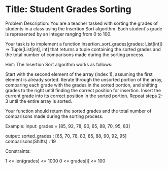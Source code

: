 # Title: Student Grades Sorting

Problem Description:
You are a teacher tasked with sorting the grades of students in a class using the Insertion Sort algorithm.
Each student's grade is represented by an integer ranging from 0 to 100.

Your task is to implement a function insertion_sort_grades(grades: List[int]) -> Tuple[List[int], int] that returns a tuple containing the sorted grades and the total
number of comparisons made during the sorting process.

Hint:
The Insertion Sort algorithm works as follows:

Start with the second element of the array (index 1), assuming the first element is already sorted.
Iterate through the unsorted portion of the array, comparing each grade with the grades in the sorted portion, and shifting grades to the right until finding the
correct position for insertion. Insert the current grade into its correct position in the sorted portion.
Repeat steps 2-3 until the entire array is sorted.

Your function should return the sorted grades and the total number of comparisons made during the sorting process.

Example:
input:
grades = [85, 92, 78, 90, 65, 88, 70, 95, 83]

output:
sorted_grades   : [65, 70, 78, 83, 85, 88, 90, 92, 95]
comparisons(Shifts)     : 19


Constraints:

1 <= len(grades) <= 1000
0 <= grades[i] <= 100

